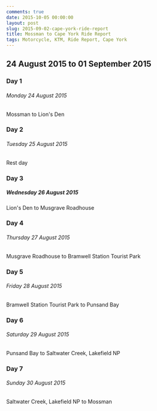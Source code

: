 ```yaml
---
comments: true
date: 2015-10-05 00:00:00
layout: post
slug: 2015-09-02-cape-york-ride-report
title: Mossman to Cape York Ride Report
tags: Motorcycle, KTM, Ride Report, Cape York
---
```


## 24 August 2015 to 01 September 2015

### Day 1

###### Monday 24 August 2015

Mossman to Lion's Den

### Day 2

###### Tuesday 25 August 2015

Rest day

### Day 3

##### Wednesday 26 August 2015

Lion's Den to Musgrave Roadhouse

### Day 4

###### Thursday 27 August 2015

Musgrave Roadhouse to Bramwell Station Tourist Park

### Day 5

###### Friday 28 August 2015

Bramwell Station Tourist Park to Punsand Bay

### Day 6

###### Saturday 29 August 2015

Punsand Bay to Saltwater Creek, Lakefield NP

### Day 7

###### Sunday 30 August 2015

Saltwater Creek, Lakefield NP to Mossman

